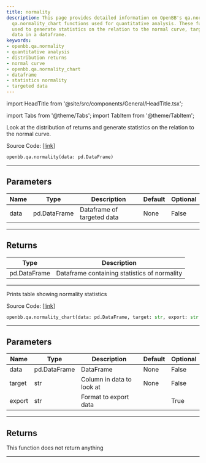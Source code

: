 ```yaml
---
title: normality
description: This page provides detailed information on OpenBB's qa.normality and
  qa.normality_chart functions used for quantitative analysis. These functions are
  used to generate statistics on the relation to the normal curve, targeting specific
  data in a dataframe.
keywords:
- openbb.qa.normality
- quantitative analysis
- distribution returns
- normal curve
- openbb.qa.normality_chart
- dataframe
- statistics normality
- targeted data
---
```


import HeadTitle from '@site/src/components/General/HeadTitle.tsx';

<HeadTitle title="qa.normality - Reference | OpenBB SDK Docs" />

import Tabs from '@theme/Tabs';
import TabItem from '@theme/TabItem';

<Tabs>
<TabItem value="model" label="Model" default>

Look at the distribution of returns and generate statistics on the relation to the normal curve.

Source Code: [[link](https://github.com/OpenBB-finance/OpenBB/tree/main/openbb_terminal/common/quantitative_analysis/qa_model.py#L81)]

```python
openbb.qa.normality(data: pd.DataFrame)
```

---

## Parameters

| Name | Type | Description | Default | Optional |
| ---- | ---- | ----------- | ------- | -------- |
| data | pd.DataFrame | Dataframe of targeted data | None | False |


---

## Returns

| Type | Description |
| ---- | ----------- |
| pd.DataFrame | Dataframe containing statistics of normality |
---

</TabItem>
<TabItem value="view" label="Chart">

Prints table showing normality statistics

Source Code: [[link](https://github.com/OpenBB-finance/OpenBB/tree/main/openbb_terminal/common/quantitative_analysis/qa_view.py#L805)]

```python
openbb.qa.normality_chart(data: pd.DataFrame, target: str, export: str = "")
```

---

## Parameters

| Name | Type | Description | Default | Optional |
| ---- | ---- | ----------- | ------- | -------- |
| data | pd.DataFrame | DataFrame | None | False |
| target | str | Column in data to look at | None | False |
| export | str | Format to export data |  | True |


---

## Returns

This function does not return anything

---

</TabItem>
</Tabs>
